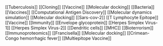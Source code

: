 [[Tuberculosis]]
[[Cloning]]
[[Vaccine]]
[[Molecular docking]]
[[Bacteria]]
[[Vaccines]]
[[Computational Antigen Discovery]]
[[Molecular dynamics simulation]]
[[Molecular docking]]
[[Sars-cov-2]]
[[T Lymphocyte Epitope]]
[[Vaccine]]
[[Immunity]]
[[Envelope glycoprotein]]
[[Herpes Simplex Virus-1]]
[[Herpes Simplex Virus-2]]
[[Dendritic cells]]
[[MHC]]
[[Bioterrorism]]
[[Immunoproteomics]]
[[Francisella]]
[[Molecular docking]]
[[Crimean-Congo hemorrhagic fever]]
[[Multiepitope Vaccine]]
